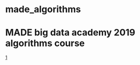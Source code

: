 # made_algorithms
# MADE big data academy 2019 algorithms course

[1](https://github.com/7CD/made_algorithms/blob/master/1_3.cpp)


